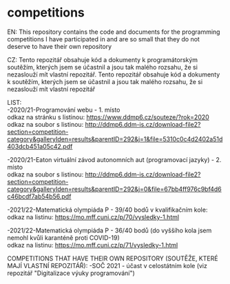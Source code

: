 # competitions
EN: This repository contains the code and documents for the programming competitions I have participated in and are so small that they do not deserve to have their own repository

CZ: Tento repozitář obsahuje kód a dokumenty k programátorským soutěžím, kterých jsem se účastnil a jsou tak malého rozsahu, že si nezaslouží mít vlastní repozitář. Tento repozitář obsahuje kód a dokumenty k soutěžím, kterých jsem se účastnil a jsou tak malého rozsahu, že si nezaslouží mít vlastní repozitář

LIST: <br />
-2020/21-Programování webu - 1. místo <br />
odkaz na stránku s listinou: https://www.ddmp6.cz/souteze/?rok=2020 <br />
odkaz na soubor s listinou: http://ddmp6.ddm-is.cz/download-file2?section=competition-category&galleryIden=results&parentID=292&j=1&file=5310c0c4d2402a51d403dcb451a05c42.pdf <br />

-2020/21-Eaton virtuální závod autonomních aut (programovací jazyky) - 2. místo <br />
odkaz na soubor s listinou: http://ddmp6.ddm-is.cz/download-file2?section=competition-category&galleryIden=results&parentID=292&j=0&file=67bb4ff976c9bf4d6c46bcdf7ab54b56.pdf <br />

-2021/22-Matematická olympiáda P - 39/40 bodů v kvalifikačním kole: <br />
odkaz na listinu: https://mo.mff.cuni.cz/p/70/vysledky-1.html

-2021/22-Matematická olympiáda P - 36/40 bodů (do vyššího kola jsem nemohl kvůli karanténě proti COVID-19) <br />
odkaz na listinu: https://mo.mff.cuni.cz/p/71/vysledky-1.html

COMPETITIONS THAT HAVE THEIR OWN REPOSITORY (SOUTĚŽE, KTERÉ MAJÍ VLASTNÍ REPOZITÁŘ):
-SOČ 2021 - účast v celostátním kole (viz repozitář "Digitalizace výuky programování")
